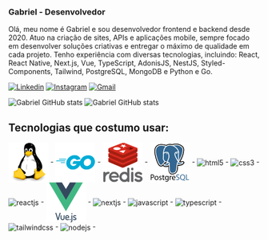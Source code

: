 ### Gabriel - Desenvolvedor</br>


Olá, meu nome é Gabriel e sou desenvolvedor frontend e backend desde 2020.
Atuo na criação de sites, APIs e aplicações mobile, sempre focado em desenvolver soluções criativas e entregar o máximo de qualidade em cada projeto.
Tenho experiência com diversas tecnologias, incluindo:
 React, React Native, Next.js, Vue, TypeScript, AdonisJS, NestJS, Styled-Components, Tailwind, PostgreSQL, MongoDB e Python e Go. </br>

[![Linkedin](https://img.shields.io/badge/LinkedIn-0077B5?style=for-the-badge&logo=linkedin&logoColor=white)](https://www.linkedin.com/in/gbramone/)
[![Instagram](https://img.shields.io/badge/Instagram-E4405F?style=for-the-badge&logo=instagram&logoColor=white)](https://www.instagram.com/x.poltergeist/)
[![Gmail](https://img.shields.io/badge/-Gmail-c14438?style=for-the-badge&logo=Gmail&logoColor=white&link=mailto:karanalpe@gmail.com)](mailto:gbmagalhaes1996@gmail.com)

![Gabriel GitHub stats](https://github-readme-stats.vercel.app/api?username=lPoltergeist&show_icons=true&theme=react)
![Gabriel GitHub stats](https://github-readme-stats.vercel.app/api/top-langs/?username=lPoltergeist&theme=react)

## Tecnologias que costumo usar:
<div style="display: inline_block">
 <img align"center" height="80" align="center" alt="html5" src="https://github.com/devicons/devicon/blob/v2.17.0/icons/linux/linux-original.svg"/> - 
 <img align"center" height="80" align="center" alt="html5" src="https://github.com/devicons/devicon/blob/v2.17.0/icons/go/go-original-wordmark.svg"/> - 
 <img align"center" height="80" align="center" alt="html5" src="https://github.com/devicons/devicon/blob/v2.17.0/icons/redis/redis-original-wordmark.svg"/> - 
 <img align"center" height="80" align="center" alt="html5" src="https://github.com/devicons/devicon/blob/v2.17.0/icons/postgresql/postgresql-original-wordmark.svg"/> - 
<img align"center" height="80" align="center" alt="html5" src="https://cdn.jsdelivr.net/gh/devicons/devicon/icons/html5/html5-original.svg"/> - 
<img align"center" height="80" align="center" alt="css3" src="https://cdn.jsdelivr.net/gh/devicons/devicon/icons/css3/css3-original.svg"/> - 
<img align"center" height="80" align="center" alt="reactjs" src="https://cdn.jsdelivr.net/gh/devicons/devicon/icons/react/react-original-wordmark.svg"/> - 
 <img align"center" height="80" align="center" alt="reactjs" src="https://github.com/devicons/devicon/blob/v2.17.0/icons/vuejs/vuejs-original-wordmark.svg"/> - 
<img align"center" height="80" align="center" alt="nextjs" src="https://cdn.jsdelivr.net/gh/devicons/devicon/icons/nextjs/nextjs-original-wordmark.svg"/> - 
<img align"center" height="80" align="center" alt="javascript" src="https://cdn.jsdelivr.net/gh/devicons/devicon/icons/javascript/javascript-original.svg"/> - 
<img align"center" height="80" align="center" alt="typescript" src="https://cdn.jsdelivr.net/gh/devicons/devicon/icons/typescript/typescript-original.svg"/> - 
<img align"center" width="200" align="center" alt="tailwindcss" src="https://cdn.jsdelivr.net/gh/devicons/devicon/icons/tailwindcss/tailwindcss-original-wordmark.svg"/> - 
<img align"center" height="80" align="center" alt="nodejs" src="https://cdn.jsdelivr.net/gh/devicons/devicon/icons/nodejs/nodejs-original.svg"/> - 

</div>
